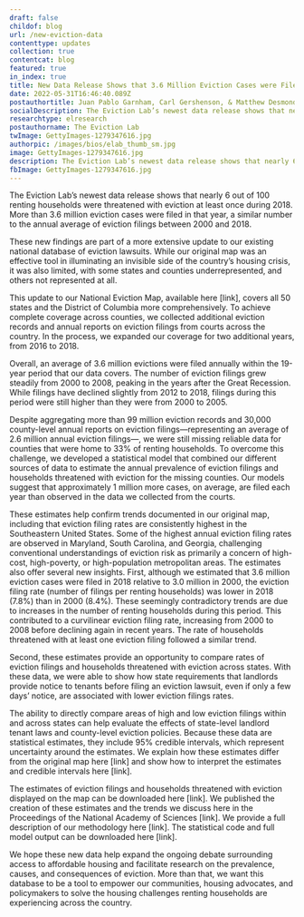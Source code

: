 ```yaml
---
draft: false
childof: blog
url: /new-eviction-data
contenttype: updates
collection: true
contentcat: blog
featured: true
in_index: true
title: New Data Release Shows that 3.6 Million Eviction Cases were Filed in the United States in 2018 
date: 2022-05-31T16:46:40.089Z
postauthortitle: Juan Pablo Garnham, Carl Gershenson, & Matthew Desmond
socialDescription: The Eviction Lab’s newest data release shows that nearly 6 out of 100 renting households were threatened with eviction at least once during 2018.
researchtype: elresearch
postauthorname: The Eviction Lab
twImage: GettyImages-1279347616.jpg
authorpic: /images/bios/elab_thumb_sm.jpg
image: GettyImages-1279347616.jpg
description: The Eviction Lab’s newest data release shows that nearly 6 out of 100 renting households were threatened with eviction at least once during 2018.
fbImage: GettyImages-1279347616.jpg
---
```

The Eviction Lab’s newest data release shows that nearly 6 out of 100 renting households were threatened with eviction at least once during 2018. More than 3.6 million eviction cases were filed in that year, a similar number to the annual average of eviction filings between 2000 and 2018.

These new findings are part of a more extensive update to our existing national database of eviction lawsuits. While our original map was an effective tool in illuminating an invisible side of the country’s housing crisis, it was also limited, with some states and counties underrepresented, and others not represented at all.

This update to our National Eviction Map, available here [link], covers all 50 states and the District of Columbia more comprehensively. To achieve complete coverage across counties, we collected additional eviction records and annual reports on eviction filings from courts across the country. In the process, we expanded our coverage for two additional years, from 2016 to 2018.

Overall, an average of 3.6 million evictions were filed annually within the 19-year period that our data covers. The number of eviction filings grew steadily from 2000 to 2008, peaking in the years after the Great Recession. While filings have declined slightly from 2012 to 2018, filings during this period were still higher than they were from 2000 to 2005. 

Despite aggregating more than 99 million eviction records and 30,000 county-level annual reports on eviction filings—representing an average of 2.6 million annual eviction filings—, we were still missing reliable data for counties that were home to 33% of renting households.
To overcome this challenge, we developed a statistical model that combined our different sources of data to estimate the annual prevalence of eviction filings and households threatened with eviction for the missing counties. Our models suggest that approximately 1 million more cases, on average, are filed each year than observed in the data we collected from the courts.

These estimates help confirm trends documented in our original map, including that eviction filing rates are consistently highest in the Southeastern United States. Some of the highest annual eviction filing rates are observed in Maryland, South Carolina, and Georgia, challenging conventional understandings of eviction risk as primarily a concern of high-cost, high-poverty, or high-population metropolitan areas. 
The estimates also offer several new insights. First, although we estimated that 3.6 million eviction cases were filed in 2018 relative to 3.0 million in 2000, the eviction filing rate (number of filings per renting households) was lower in 2018 (7.8%) than in 2000 (8.4%). These seemingly contradictory trends are due to increases in the number of renting households during this period.  This contributed to a curvilinear eviction filing rate, increasing from 2000 to 2008 before declining again in recent years. The rate of households threatened with at least one eviction filing followed a similar trend.

Second, these estimates provide an opportunity to compare rates of eviction filings and households threatened with eviction across states. With these data, we were able to show how state requirements that landlords provide notice to tenants before filing an eviction lawsuit, even if only a few days’ notice, are associated with lower eviction filings rates.

The ability to directly compare areas of high and low eviction filings within and across states can help evaluate the effects of state-level landlord tenant laws and county-level eviction policies. Because these data are statistical estimates, they include 95% credible intervals, which represent uncertainty around the estimates. We explain how these estimates differ from the original map here [link] and show how to interpret the estimates and credible intervals here [link].

The estimates of eviction filings and households threatened with eviction displayed on the map can be downloaded here [link]. We published the creation of these estimates and the trends we discuss here in the Proceedings of the National Academy of Sciences [link]. We provide a full description of our methodology here [link]. The statistical code and full model output can be downloaded here [link].  

We hope these new data help expand the ongoing debate surrounding access to affordable housing and facilitate research on the prevalence, causes, and consequences of eviction. More than that, we want this database to be a tool to empower our communities, housing advocates, and policymakers to solve the housing challenges renting households are experiencing across the country.
